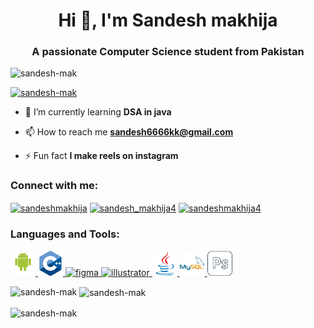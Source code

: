<h1 align="center">Hi 👋, I'm Sandesh makhija</h1>
<h3 align="center">A passionate Computer Science student from Pakistan</h3>

<p align="left"> <img src="https://komarev.com/ghpvc/?username=sandesh-mak&label=Profile%20views&color=0e75b6&style=flat" alt="sandesh-mak" /> </p>

<p align="left"> <a href="https://github.com/ryo-ma/github-profile-trophy"><img src="https://github-profile-trophy.vercel.app/?username=sandesh-mak" alt="sandesh-mak" /></a> </p>

- 🌱 I’m currently learning **DSA in java**

- 📫 How to reach me **sandesh6666kk@gmail.com**

- ⚡ Fun fact **I make reels on instagram**

<h3 align="left">Connect with me:</h3>
<p align="left">
<a href="https://linkedin.com/in/sandeshmakhija" target="blank"><img align="center" src="https://raw.githubusercontent.com/rahuldkjain/github-profile-readme-generator/master/src/images/icons/Social/linked-in-alt.svg" alt="sandeshmakhija" height="30" width="40" /></a>
<a href="https://instagram.com/sandesh_makhija4" target="blank"><img align="center" src="https://raw.githubusercontent.com/rahuldkjain/github-profile-readme-generator/master/src/images/icons/Social/instagram.svg" alt="sandesh_makhija4" height="30" width="40" /></a>
<a href="https://www.behance.net/sandeshmakhija4" target="blank"><img align="center" src="https://raw.githubusercontent.com/rahuldkjain/github-profile-readme-generator/master/src/images/icons/Social/behance.svg" alt="sandeshmakhija4" height="30" width="40" /></a>
</p>

<h3 align="left">Languages and Tools:</h3>
<p align="left"> <a href="https://developer.android.com" target="_blank" rel="noreferrer"> <img src="https://raw.githubusercontent.com/devicons/devicon/master/icons/android/android-original-wordmark.svg" alt="android" width="40" height="40"/> </a> <a href="https://www.w3schools.com/cpp/" target="_blank" rel="noreferrer"> <img src="https://raw.githubusercontent.com/devicons/devicon/master/icons/cplusplus/cplusplus-original.svg" alt="cplusplus" width="40" height="40"/> </a> <a href="https://www.figma.com/" target="_blank" rel="noreferrer"> <img src="https://www.vectorlogo.zone/logos/figma/figma-icon.svg" alt="figma" width="40" height="40"/> </a> <a href="https://www.adobe.com/in/products/illustrator.html" target="_blank" rel="noreferrer"> <img src="https://www.vectorlogo.zone/logos/adobe_illustrator/adobe_illustrator-icon.svg" alt="illustrator" width="40" height="40"/> </a> <a href="https://www.java.com" target="_blank" rel="noreferrer"> <img src="https://raw.githubusercontent.com/devicons/devicon/master/icons/java/java-original.svg" alt="java" width="40" height="40"/> </a> <a href="https://www.mysql.com/" target="_blank" rel="noreferrer"> <img src="https://raw.githubusercontent.com/devicons/devicon/master/icons/mysql/mysql-original-wordmark.svg" alt="mysql" width="40" height="40"/> </a> <a href="https://www.photoshop.com/en" target="_blank" rel="noreferrer"> <img src="https://raw.githubusercontent.com/devicons/devicon/master/icons/photoshop/photoshop-line.svg" alt="photoshop" width="40" height="40"/> </a> </p>

<p><img align="left" src="https://github-readme-stats.vercel.app/api/top-langs?username=sandesh-mak&show_icons=true&locale=en&layout=compact" alt="sandesh-mak" /></p>

<p>&nbsp;<img align="center" src="https://github-readme-stats.vercel.app/api?username=sandesh-mak&show_icons=true&locale=en" alt="sandesh-mak" /></p>

<p><img align="center" src="https://github-readme-streak-stats.herokuapp.com/?user=sandesh-mak&" alt="sandesh-mak" /></p>
